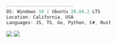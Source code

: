 ```ts
-------------------------
OS: Windows 10 | Ubuntu 20.04.2 LTS
Location: California, USA
Languages: JS, TS, Go, Python, C#, Rust
```

![](https://github-readme-stats.vercel.app/api?username=ericarthurc&show_icons=true&theme=dark&line_height=40)
![](https://github-readme-stats.vercel.app/api/top-langs/?username=ericarthurc&hide=css,html,ejs,scss&theme=dark)

